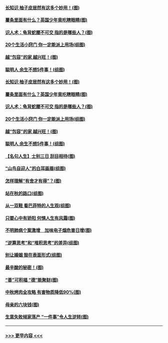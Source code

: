 #### [长知识 柚子皮居然有这多个妙用！(图)](../pages/p8/907425.md?t=09171000) 
#### [薯条里面有什么？英国少年竟吃瞎眼睛(图)](../pages/p8/907381.md?t=09171000) 
#### [识人术：龟背蛇腰不可交 指的是哪些人？(图)](../pages/p8/907503.md?t=09171000) 
#### [20个生活小窍门 你一定能派上用场(组图)](../pages/p8/907510.md?t=09171000) 
#### [越“包容”的家 越兴旺！(图)](../pages/p8/907328.md?t=09171000) 
#### [聪明人 余生不想5件事！(组图)](../pages/p8/907364.md?t=09171000) 
#### [长知识 柚子皮居然有这多个妙用！(图)](../pages/p8/907425.md?t=09171000) 
#### [薯条里面有什么？英国少年竟吃瞎眼睛(图)](../pages/p8/907381.md?t=09171000) 
#### [识人术：龟背蛇腰不可交 指的是哪些人？(图)](../pages/p8/907503.md?t=09171000) 
#### [20个生活小窍门 你一定能派上用场(组图)](../pages/p8/907510.md?t=09171000) 
#### [越“包容”的家 越兴旺！(图)](../pages/p8/907328.md?t=09171000) 
#### [聪明人 余生不想5件事！(组图)](../pages/p8/907364.md?t=09171000) 
#### [【名句人生】士别三日 刮目相待(图)](../pages/p8/906988.md?t=09171000) 
#### [“山鸟自迎人”的白耳画眉(组图)](../pages/p8/907332.md?t=09171000) 
#### [怎样理解“有舍才有得”？(图)](../pages/p8/906872.md?t=09171000) 
#### [站在秋的路口(组图)](../pages/p8/906914.md?t=09171000) 
#### [从一双鞋 看巴菲特的人生观(组图)](../pages/p8/907311.md?t=09171000) 
#### [只要心中有骄阳 何惧人生有风霜(图)](../pages/p8/907320.md?t=09171000) 
#### [不明肺病个案激增　加味电子烟危害日增(图)](../pages/p8/907307.md?t=09171000) 
#### [“逆算思考”和“堆积思考”的差异(组图)](../pages/p8/907229.md?t=09171000) 
#### [别让婚姻 毁在表面形式(组图)](../pages/p8/907118.md?t=09171000) 
#### [最辛酸的秘密！(图)](../pages/p8/906327.md?t=09171000) 
#### [“善”可积福 “德”能聚财(图)](../pages/p8/906906.md?t=09171000) 
#### [中秋烤肉全攻略 有害物质降低90%(图)](../pages/p8/907227.md?t=09171000) 
#### [母亲的六块钱(图)](../pages/p8/907107.md?t=09171000) 
#### [生意失败倾家荡产 “一件事”令人生逆转(图)](../pages/p8/907101.md?t=09171000) 

----
#### [ >>> 更早内容 <<< ](../indexes/p8-earlier.md)
